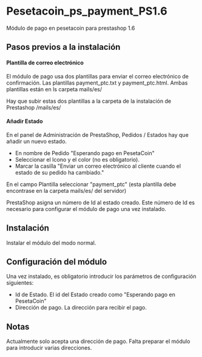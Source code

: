 # Pesetacoin_ps_payment_PS1.6
Módulo de pago en pesetacoin para prestashop 1.6

## Pasos previos a la instalación

#### Plantilla de correo electrónico

El módulo de pago usa dos plantillas para enviar el correo electrónico de confirmación. Las plantillas payment_ptc.txt y payment_ptc.html. Ambas plantillas están en ls carpeta mails/es/

Hay que subir estas dos plantillas a la carpeta de la instalación de Prestashop /mails/es/

#### Añadir Estado 

En el panel de Administración de PrestaShop, Pedidos / Estados hay que añadir un nuevo estado.

* En nombre de Pedido "Esperando pago en PesetaCoin"
* Seleccionar el Icono y el color (no es obligatorio).
* Marcar la casilla "Enviar un correo electrónico al cliente cuando el estado de su pedido ha cambiado."

En el campo Plantilla seleccionar "payment_ptc" (esta plantilla debe encontrase en la carpeta mails/es/ del servidor)

PrestaShop asigna un número de Id al estado creado. Este número de Id es necesario para configurar el módulo de pago una vez instalado.

## Instalación

Instalar el módulo del modo normal.

## Configuración del módulo

Una vez instalado, es obligatorio introducir los parámetros de configuración siguientes:

* Id de Estado. El id del Estado creado como "Esperando pago en PesetaCoin"
* Dirección de pago. La dirección para recibir el pago.

## Notas

Actualmente solo acepta una dirección de pago. Falta preparar el módulo para introducir varias direcciones.



